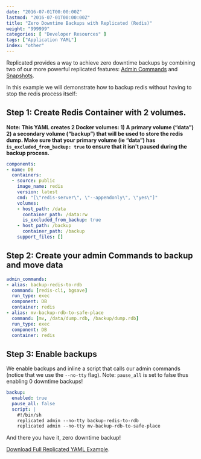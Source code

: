 ```yaml
---
date: "2016-07-01T00:00:00Z"
lastmod: "2016-07-01T00:00:00Z"
title: "Zero Downtime Backups with Replicated (Redis)"
weight: "999999"
categories: [ "Developer Resources" ]
tags: ["Application YAML"]
index: "other"
---
```


Replicated provides a way to achieve zero downtime backups by combining two of our more powerful replicated features: [Admin Commands](/docs/packaging-an-application/admin-commands/) and [Snapshots](/docs/packaging-an-application/snapshots/).

In this example we will demonstrate how to backup redis without having to stop the redis process itself:

## Step 1: Create Redis Container with 2 volumes.

**Note: This YAML creates 2 Docker volumes: 1) A primary volume (“data”) 2) a secondary volume (“backup”) that will be used to store the redis dump. Make sure that your primary volume (ie “data”) has `is_excluded_from_backup: true` to ensure that it isn't paused during the backup process.**

```yaml
components:
- name: DB
  containers:
  - source: public
    image_name: redis
    version: latest
    cmd: "[\"redis-server\", \"--appendonly\", \"yes\"]"
    volumes:
    - host_path: /data
      container_path: /data:rw
      is_excluded_from_backup: true
    - host_path: /backup
      container_path: /backup
    support_files: []
```

## Step 2: Create your admin Commands to backup and move data

```yaml
admin_commands:
- alias: backup-redis-to-rdb
  command: [redis-cli, bgsave]
  run_type: exec
  component: DB
  container: redis
- alias: mv-backup-rdb-to-safe-place
  command: [mv, /data/dump.rdb, /backup/dump.rdb]
  run_type: exec
  component: DB
  container: redis
```

## Step 3: Enable backups

We enable backups and inline a script that calls our admin commands (notice that we use the `--no-tty` flag). Note: `pause_all` is set to false thus enabling 0 downtime backups!

```yaml
backup:
  enabled: true
  pause_all: false
  script: |
    #!/bin/sh
    replicated admin --no-tty backup-redis-to-rdb
    replicated admin --no-tty mv-backup-rdb-to-safe-place
```

And there you have it, zero downtime backup!

[Download Full Replicated YAML Example](https://github.com/replicatedhq/repl-yaml-samples/blob/master/apps/Zero_Redis_Counter_App.yml).
